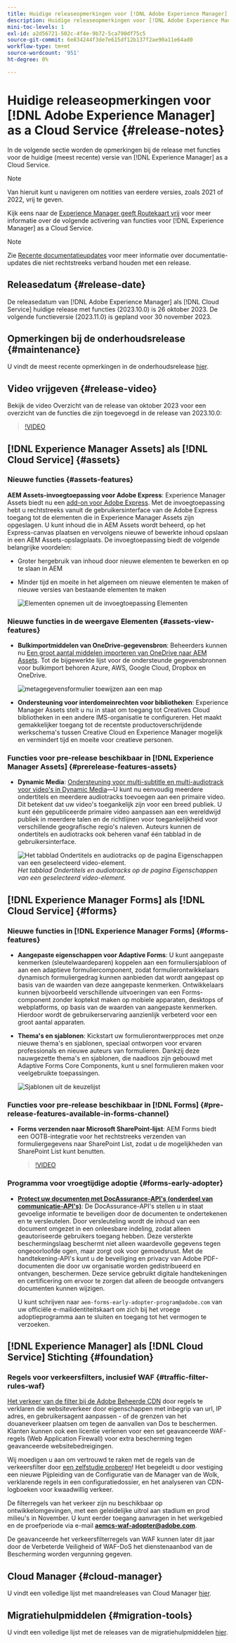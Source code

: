 ```yaml
---
title: Huidige releaseopmerkingen voor [!DNL Adobe Experience Manager] as a Cloud Service.
description: Huidige releaseopmerkingen voor [!DNL Adobe Experience Manager] as a Cloud Service.
mini-toc-levels: 1
exl-id: a2d56721-502c-4f4e-9b72-5ca790df75c5
source-git-commit: 6e834244f3de7e615df12b137f2ae90a11e64ad0
workflow-type: tm+mt
source-wordcount: '951'
ht-degree: 0%

---
```


# Huidige releaseopmerkingen voor [!DNL Adobe Experience Manager] as a Cloud Service {#release-notes}

In de volgende sectie worden de opmerkingen bij de release met functies voor de huidige (meest recente) versie van [!DNL Experience Manager] as a Cloud Service.

>[!NOTE]
>
>Van hieruit kunt u navigeren om notities van eerdere versies, zoals 2021 of 2022, vrij te geven.
>
>Kijk eens naar de [Experience Manager geeft Routekaart vrij](https://experienceleague.adobe.com/docs/experience-manager-release-information/aem-release-updates/update-releases-roadmap.html) voor meer informatie over de volgende activering van functies voor [!DNL Experience Manager] as a Cloud Service.

>[!NOTE]
>
>Zie [Recente documentatieupdates](https://experienceleague.adobe.com/docs/experience-manager-release-information/aem-release-updates/doc-updates/documentation-updates.html) voor meer informatie over documentatie-updates die niet rechtstreeks verband houden met een release.

## Releasedatum {#release-date}

De releasedatum van [!DNL Adobe Experience Manager] als [!DNL Cloud Service] huidige release met functies (2023.10.0) is 26 oktober 2023. De volgende functieversie (2023.11.0) is gepland voor 30 november 2023.

## Opmerkingen bij de onderhoudsrelease {#maintenance}

U vindt de meest recente opmerkingen in de onderhoudsrelease [hier](/help/release-notes/maintenance/latest.md).

## Video vrijgeven {#release-video}

Bekijk de video Overzicht van de release van oktober 2023 voor een overzicht van de functies die zijn toegevoegd in de release van 2023.10.0:

>[!VIDEO](https://video.tv.adobe.com/v/3425186/?quality=12)

## [!DNL Experience Manager Assets] als [!DNL Cloud Service] {#assets}

### Nieuwe functies {#assets-features}

**AEM Assets-invoegtoepassing voor Adobe Express**: Experience Manager Assets biedt nu een [add-on voor Adobe Express](/help/assets/addon-adobe-express.md). Met de invoegtoepassing hebt u rechtstreeks vanuit de gebruikersinterface van de Adobe Express toegang tot de elementen die in Experience Manager Assets zijn opgeslagen. U kunt inhoud die in AEM Assets wordt beheerd, op het Express-canvas plaatsen en vervolgens nieuwe of bewerkte inhoud opslaan in een AEM Assets-opslagplaats. De invoegtoepassing biedt de volgende belangrijke voordelen:

* Groter hergebruik van inhoud door nieuwe elementen te bewerken en op te slaan in AEM

* Minder tijd en moeite in het algemeen om nieuwe elementen te maken of nieuwe versies van bestaande elementen te maken

  ![Elementen opnemen uit de invoegtoepassing Elementen](/help/assets/assets/aem-assets-add-on-include-assets.png)

### Nieuwe functies in de weergave Elementen {#assets-view-features}

* **Bulkimportmiddelen van OneDrive-gegevensbron**: Beheerders kunnen nu [Een groot aantal middelen importeren van OneDrive naar AEM Assets](/help/assets/bulk-import-assets-view.md#onedrive-developer-application). Tot de bijgewerkte lijst voor de ondersteunde gegevensbronnen voor bulkimport behoren Azure, AWS, Google Cloud, Dropbox en OneDrive.

  ![metagegevensformulier toewijzen aan een map](/help/assets/assets/bulk-import-source-details-onedrive.png)

* **Ondersteuning voor interdomeinrechten voor bibliotheken**: Experience Manager Assets stelt u nu in staat om toegang tot Creatives Cloud bibliotheken in een andere IMS-organisatie te configureren. Het maakt gemakkelijker toegang tot de recentste productoverschrijdende werkschema&#39;s tussen Creative Cloud en Experience Manager mogelijk en vermindert tijd en moeite voor creatieve personen.

### Functies voor pre-release beschikbaar in [!DNL Experience Manager Assets] {#prerelease-features-assets}

* **Dynamic Media**: [Ondersteuning voor multi-subtitle en multi-audiotrack voor video&#39;s in Dynamic Media](/help/assets/dynamic-media/video.md#about-msma)—U kunt nu eenvoudig meerdere ondertitels en meerdere audiotracks toevoegen aan een primaire video. Dit betekent dat uw video&#39;s toegankelijk zijn voor een breed publiek. U kunt één gepubliceerde primaire video aanpassen aan een wereldwijd publiek in meerdere talen en de richtlijnen voor toegankelijkheid voor verschillende geografische regio&#39;s naleven. Auteurs kunnen de ondertitels en audiotracks ook beheren vanaf één tabblad in de gebruikersinterface.

  ![Het tabblad Ondertitels en audiotracks op de pagina Eigenschappen van een geselecteerd video-element.](/help/release-notes/assets/msma-aem-cs.png)*Het tabblad Ondertitels en audiotracks op de pagina Eigenschappen van een geselecteerd video-element.*

## [!DNL Experience Manager Forms] als [!DNL Cloud Service] {#forms}

### Nieuwe functies in [!DNL Experience Manager Forms] {#forms-features}

* **Aangepaste eigenschappen voor Adaptive Forms**: U kunt aangepaste kenmerken (sleutelwaardeparen) koppelen aan een formuliersjabloon of aan een adaptieve formuliercomponent, zodat formulierontwikkelaars dynamisch formuliergedrag kunnen aanbieden dat wordt aangepast op basis van de waarden van deze aangepaste kenmerken. Ontwikkelaars kunnen bijvoorbeeld verschillende uitvoeringen van een Forms-component zonder koptekst maken op mobiele apparaten, desktops of webplatforms, op basis van de waarden van aangepaste kenmerken. Hierdoor wordt de gebruikerservaring aanzienlijk verbeterd voor een groot aantal apparaten.

* **Thema&#39;s en sjablonen**: Kickstart uw formulierontwerpproces met onze nieuwe thema&#39;s en sjablonen, speciaal ontworpen voor ervaren professionals en nieuwe auteurs van formulieren. Dankzij deze nauwgezette thema&#39;s en sjablonen, die naadloos zijn gebouwd met Adaptive Forms Core Components, kunt u snel formulieren maken voor veelgebruikte toepassingen.

  ![Sjablonen uit de keuzelijst](/help/forms/assets/form-templates-ootb.png)

### Functies voor pre-release beschikbaar in [!DNL Forms] {#pre-release-features-available-in-forms-channel}

* **Forms verzenden naar Microsoft SharePoint-lijst**: AEM Forms biedt een OOTB-integratie voor het rechtstreeks verzenden van formuliergegevens naar SharePoint List, zodat u de mogelijkheden van SharePoint List kunt benutten.

  >[!VIDEO](https://video.tv.adobe.com/v/3424820/connect-aem-adaptive-form-to-sharepointlist/?quality=12&learn=on)

### Programma voor vroegtijdige adoptie {#forms-early-adopter}

* **[Protect uw documenten met DocAssurance-API&#39;s (onderdeel van communicatie-API&#39;s)](/help/forms/aem-forms-cloud-service-communications-introduction.md#document-assurance-doc-assurance)**: De DocAssurance-API&#39;s stellen u in staat gevoelige informatie te beveiligen door de documenten te ondertekenen en te versleutelen. Door versleuteling wordt de inhoud van een document omgezet in een onleesbare indeling, zodat alleen geautoriseerde gebruikers toegang hebben. Deze versterkte beschermingslaag beschermt niet alleen waardevolle gegevens tegen ongeoorloofde ogen, maar zorgt ook voor gemoedsrust. Met de handtekening-API&#39;s kunt u de beveiliging en privacy van Adobe PDF-documenten die door uw organisatie worden gedistribueerd en ontvangen, beschermen. Deze service gebruikt digitale handtekeningen en certificering om ervoor te zorgen dat alleen de beoogde ontvangers documenten kunnen wijzigen.

  U kunt schrijven naar `aem-forms-early-adopter-program@adobe.com` van uw officiële e-mailidentiteitskaart om zich bij het vroege adoptieprogramma aan te sluiten en toegang tot het vermogen te verzoeken.

## [!DNL Experience Manager] als [!DNL Cloud Service] Stichting {#foundation}

### Regels voor verkeersfilters, inclusief WAF {#traffic-filter-rules-waf}

[Het verkeer van de filter bij de Adobe Beheerde CDN](/help/security/traffic-filter-rules-including-waf.md) door regels te verklaren die websiteverkeer door eigenschappen met inbegrip van url, IP adres, en gebruikersagent aanpassen - of de grenzen van het douaneverkeer plaatsen om tegen de aanvallen van Dos te beschermen. Klanten kunnen ook een licentie verlenen voor een set geavanceerde WAF-regels (Web Application Firewall) voor extra bescherming tegen geavanceerde websitebedreigingen.

Wij moedigen u aan om vertrouwd te raken met de regels van de verkeersfilter door [een zelfstudie proberen](https://experienceleague.adobe.com/docs/experience-manager-learn/cloud-service/security/traffic-filter-and-waf-rules/overview.html)! Het begeleidt u door vestiging een nieuwe Pijpleiding van de Configuratie van de Manager van de Wolk, verklarende regels in een configuratiedossier, en het analyseren van CDN- logboeken voor kwaadwillig verkeer.

De filterregels van het verkeer zijn nu beschikbaar op ontwikkelomgevingen, met een geleidelijke uitrol aan stadium en prod milieu&#39;s in November. U kunt eerder toegang aanvragen in het werkgebied en de proefperiode via e-mail **aemcs-waf-adopter@adobe.com**.

De geavanceerde het verkeersfilterregels van WAF kunnen later dit jaar door de Verbeterde Veiligheid of WAF-DoS het dienstenaanbod van de Bescherming worden vergunning gegeven.

## Cloud Manager {#cloud-manager}

U vindt een volledige lijst met maandreleases van Cloud Manager [hier](/help/implementing/cloud-manager/release-notes/current.md).

## Migratiehulpmiddelen {#migration-tools}

U vindt een volledige lijst met de releases van de migratiehulpmiddelen [hier](/help/journey-migration/release-notes/release-notes-migration-tools-current.md).
